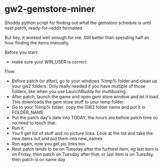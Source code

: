 # gw2-gemstore-miner

Shoddy python script for finding out what the gemstore schedule is until next patch, ready-for-reddit formatted.

But hey, it worked well enough for me. Still better than spending half an hour finding the items manually.

Before you start:
* make sure your WIN_USER is correct.

Flow:
* Before patch (or after), go to your windows %tmp% folder and clean up your gw2 folders. 
  Only really needed if you have multiple of those folders, like when you use LaunchBuddy for multiboxing.
* After patch, launch the game and open gem store window and let it load. 
  This downloads the gem store stuff to your temp folder.
* Go to your %tmp% folder, copy the GW2 folder name and put it in FOLDER_NAME
* Put the patch day's date into TODAY, the hours are before patch time so no need to touch that.
* Run it
* You'll get list of stuff and no picture links. Look at the list and take the new items out and put them into new_names
* Run again, now you get pic links too
* Next patch tends to be on Tuesday after the furthest item, 
  eg last item is on Friday, then patch on Tuesday after that,
  or last item is on Tuesday, then patch is on same day